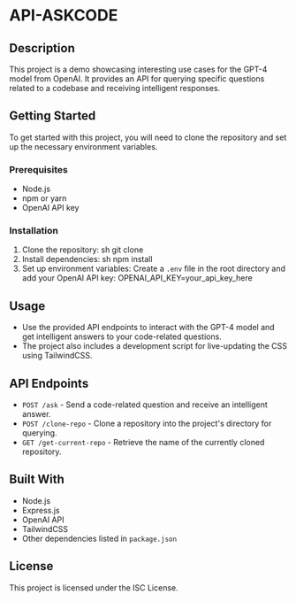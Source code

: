 # API-ASKCODE

## Description
This project is a demo showcasing interesting use cases for the GPT-4 model from OpenAI. It provides an API for querying specific questions related to a codebase and receiving intelligent responses.

## Getting Started
To get started with this project, you will need to clone the repository and set up the necessary environment variables.

### Prerequisites
- Node.js
- npm or yarn
- OpenAI API key

### Installation
1. Clone the repository:
sh git clone
2. Install dependencies:
sh npm install
3. Set up environment variables:
   Create a `.env` file in the root directory and add your OpenAI API key:
OPENAI_API_KEY=your_api_key_here
## Usage
- Use the provided API endpoints to interact with the GPT-4 model and get intelligent answers to your code-related questions.
- The project also includes a development script for live-updating the CSS using TailwindCSS.

## API Endpoints
- `POST /ask` - Send a code-related question and receive an intelligent answer.
- `POST /clone-repo` - Clone a repository into the project's directory for querying.
- `GET /get-current-repo` - Retrieve the name of the currently cloned repository.

## Built With
- Node.js
- Express.js
- OpenAI API
- TailwindCSS
- Other dependencies listed in `package.json`

## License
This project is licensed under the ISC License.
